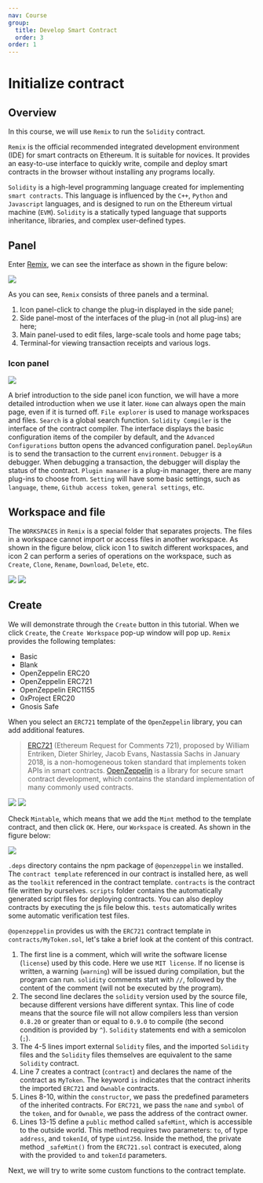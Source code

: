 ```yaml
---
nav: Course
group:
  title: Develop Smart Contract
  order: 3
order: 1
---
```


# Initialize contract

## Overview

In this course, we will use `Remix` to run the `Solidity` contract.

`Remix` is the official recommended integrated development environment (IDE) for smart contracts on Ethereum. It is suitable for novices. It provides an easy-to-use interface to quickly write, compile and deploy smart contracts in the browser without installing any programs locally.

`Solidity` is a high-level programming language created for implementing `smart contracts`. This language is influenced by the `C++`, `Python` and `Javascript` languages, and is designed to run on the Ethereum virtual machine (`EVM`). `Solidity` is a statically typed language that supports inheritance, libraries, and complex user-defined types.

## Panel

Enter [Remix](https://remix.ethereum.org), we can see the interface as shown in the figure below:

![](./img/remix.png)

As you can see, `Remix` consists of three panels and a terminal.

1. Icon panel-click to change the plug-in displayed in the side panel;
2. Side panel-most of the interfaces of the plug-in (not all plug-ins) are here;
3. Main panel-used to edit files, large-scale tools and home page tabs;
4. Terminal-for viewing transaction receipts and various logs.

### Icon panel

![](./img/slide.png)

A brief introduction to the side panel icon function, we will have a more detailed introduction when we use it later. `Home` can always open the main page, even if it is turned off. `File explorer` is used to manage workspaces and files. `Search` is a global search function. `Solidity Compiler` is the interface of the contract compiler. The interface displays the basic configuration items of the compiler by default, and the `Advanced Configurations` button opens the advanced configuration panel. `Deploy&Run` is to send the transaction to the current `environment`. `Debugger` is a debugger. When debugging a transaction, the debugger will display the status of the contract. `Plugin mananer` is a plug-in manager, there are many plug-ins to choose from. `Setting` will have some basic settings, such as `language`, `theme`, `Github access token`, `general settings`, etc.

## Workspace and file

The `WORKSPACES` in `Remix` is a special folder that separates projects. The files in a workspace cannot import or access files in another workspace. As shown in the figure below, click icon 1 to switch different workspaces, and icon 2 can perform a series of operations on the workspace, such as `Create`, `Clone`, `Rename`, `Download`, `Delete`, etc.

![](./img/createBtn.png) ![](./img/more.png)

## Create

We will demonstrate through the `Create` button in this tutorial. When we click `Create`, the `Create Workspace` pop-up window will pop up. `Remix` provides the following templates:

- Basic
- Blank
- OpenZeppelin ERC20
- OpenZeppelin ERC721
- OpenZeppelin ERC1155
- 0xProject ERC20
- Gnosis Safe

When you select an `ERC721` template of the `OpenZeppelin` library, you can add additional features.

> [ERC721](https://eips.ethereum.org/EIPS/eip-721) (Ethereum Request for Comments 721), proposed by William Entriken, Dieter Shirley, Jacob Evans, Nastassia Sachs in January 2018, is a non-homogeneous token standard that implements token APIs in smart contracts. [OpenZeppelin](https://docs.openzeppelin.com/contracts/5.x/) is a library for secure smart contract development, which contains the standard implementation of many commonly used contracts.

![](./img/create.png) ![](./img/mintable.png)

Check `Mintable`, which means that we add the `Mint` method to the template contract, and then click `OK`. Here, our `Workspace` is created. As shown in the figure below:

![](./img/initCode.png)

`.deps` directory contains the npm package of `@openzeppelin` we installed. The `contract template` referenced in our contract is installed here, as well as the `toolkit` referenced in the contract template. `contracts` is the contract file written by ourselves. `scripts` folder contains the automatically generated script files for deploying contracts. You can also deploy contracts by executing the js file below this. `tests` automatically writes some automatic verification test files.

`@openzeppelin` provides us with the `ERC721` contract template in `contracts/MyToken.sol`, let's take a brief look at the content of this contract.

1. The first line is a comment, which will write the software license (`license`) used by this code. Here we use `MIT license`. If no license is written, a warning (`warning`) will be issued during compilation, but the program can run. `solidity` comments start with `//`, followed by the content of the comment (will not be executed by the program).
2. The second line declares the `solidity` version used by the source file, because different versions have different syntax. This line of code means that the source file will not allow compilers less than version `0.8.20` or greater than or equal to `0.9.0` to compile (the second condition is provided by `^`). `Solidity` statements end with a semicolon (`;`).
3. The 4-5 lines import external `Solidity` files, and the imported `Solidity` files and the `Solidity` files themselves are equivalent to the same `Solidity` contract.
4. Line 7 creates a contract (`contract`) and declares the name of the contract as `MyToken`. The keyword `is` indicates that the contract inherits the imported `ERC721` and `Ownable` contracts.
5. Lines 8-10, within the `constructor`, we pass the predefined parameters of the inherited contracts. For `ERC721`, we pass the `name` and `symbol` of the `token`, and for `Ownable`, we pass the address of the contract owner.
6. Lines 13-15 define a `public` method called `safeMint`, which is accessible to the outside world. This method requires two parameters: `to`, of type `address`, and `tokenId`, of type `uint256`. Inside the method, the private method `_safeMint()` from the `ERC721.sol` contract is executed, along with the provided `to` and `tokenId` parameters.

Next, we will try to write some custom functions to the contract template.
